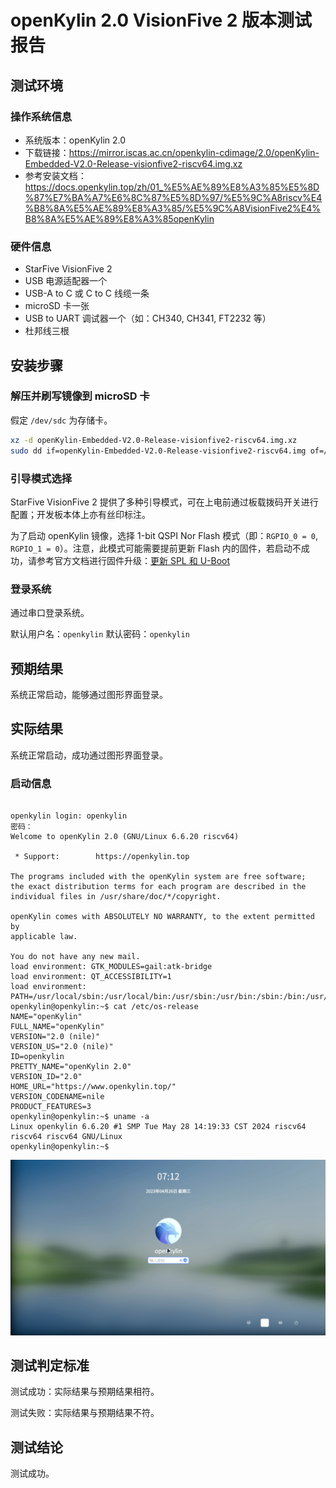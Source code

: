 # openKylin 2.0 VisionFive 2 版本测试报告

## 测试环境

### 操作系统信息

- 系统版本：openKylin 2.0
- 下载链接：https://mirror.iscas.ac.cn/openkylin-cdimage/2.0/openKylin-Embedded-V2.0-Release-visionfive2-riscv64.img.xz
- 参考安装文档：https://docs.openkylin.top/zh/01_%E5%AE%89%E8%A3%85%E5%8D%87%E7%BA%A7%E6%8C%87%E5%8D%97/%E5%9C%A8riscv%E4%B8%8A%E5%AE%89%E8%A3%85/%E5%9C%A8VisionFive2%E4%B8%8A%E5%AE%89%E8%A3%85openKylin

### 硬件信息

- StarFive VisionFive 2
- USB 电源适配器一个
- USB-A to C 或 C to C 线缆一条
- microSD 卡一张
- USB to UART 调试器一个（如：CH340, CH341, FT2232 等）
- 杜邦线三根

## 安装步骤

### 解压并刷写镜像到 microSD 卡

假定 `/dev/sdc` 为存储卡。

```bash
xz -d openKylin-Embedded-V2.0-Release-visionfive2-riscv64.img.xz
sudo dd if=openKylin-Embedded-V2.0-Release-visionfive2-riscv64.img of=/dev/sdc bs=1M status=progress
```

### 引导模式选择

StarFive VisionFive 2 提供了多种引导模式，可在上电前通过板载拨码开关进行配置；开发板本体上亦有丝印标注。

为了启动 openKylin 镜像，选择 1-bit QSPI Nor Flash 模式（即：`RGPIO_0 = 0`, `RGPIO_1 = 0`）。注意，此模式可能需要提前更新 Flash 内的固件，若启动不成功，请参考官方文档进行固件升级：[更新 SPL 和 U-Boot](https://doc.rvspace.org/VisionFive2/Quick_Start_Guide/VisionFive2_QSG/spl_u_boot_0.html)

### 登录系统

通过串口登录系统。

默认用户名：`openkylin`
默认密码：`openkylin`

## 预期结果

系统正常启动，能够通过图形界面登录。

## 实际结果

系统正常启动，成功通过图形界面登录。

### 启动信息

```log

openkylin login: openkylin
密码： 
Welcome to openKylin 2.0 (GNU/Linux 6.6.20 riscv64)

 * Support:        https://openkylin.top

The programs included with the openKylin system are free software;
the exact distribution terms for each program are described in the
individual files in /usr/share/doc/*/copyright.

openKylin comes with ABSOLUTELY NO WARRANTY, to the extent permitted by
applicable law.

You do not have any new mail.
load environment: GTK_MODULES=gail:atk-bridge
load environment: QT_ACCESSIBILITY=1
load environment: PATH=/usr/local/sbin:/usr/local/bin:/usr/sbin:/usr/bin:/sbin:/bin:/usr/games:/usr/local/games:/snap/bin
openkylin@openkylin:~$ cat /etc/os-release 
NAME="openKylin"
FULL_NAME="openKylin"
VERSION="2.0 (nile)"
VERSION_US="2.0 (nile)"
ID=openkylin
PRETTY_NAME="openKylin 2.0"
VERSION_ID="2.0"
HOME_URL="https://www.openkylin.top/"
VERSION_CODENAME=nile
PRODUCT_FEATURES=3
openkylin@openkylin:~$ uname -a
Linux openkylin 6.6.20 #1 SMP Tue May 28 14:19:33 CST 2024 riscv64 riscv64 riscv64 GNU/Linux
openkylin@openkylin:~$ 

```

![login](./image.png)

## 测试判定标准

测试成功：实际结果与预期结果相符。

测试失败：实际结果与预期结果不符。

## 测试结论

测试成功。
